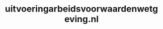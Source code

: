 ---
layout: post
title:  "uitvoeringarbeidsvoorwaardenwetgeving.nl"
internal_url:  "/data/uitvoeringarbeidsvoorwaardenwetgeving.nl.html"
categories: dutchgov
---